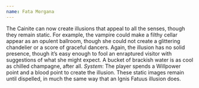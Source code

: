 ```yaml
---
name: Fata Morgana
---
```


The Cainite can now create illusions that appeal to all the senses, though they remain static. For example, the vampire could make a filthy cellar appear as an opulent ballroom, though she could not create a glittering chandelier or a score of graceful dancers. Again, the illusion has no solid presence, though it’s easy enough to fool an enraptured visitor with suggestions of what she might expect. A bucket of brackish water is as cool as chilled champagne, after all.
_System_: The player spends a Willpower point and a blood point to create the illusion. These static images remain until dispelled, in much the same way that an Ignis Fatuus illusion does.